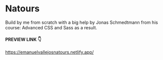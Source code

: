 # Natours

Build by me from scratch with a big help by Jonas Schmedtmann from his course: Advanced CSS and Sass as a result.

#### PREVIEW LINK 👇
https://emanuelvallejosnatours.netlify.app/
